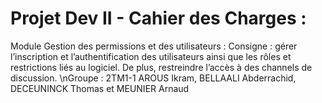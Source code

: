# Projet Dev II - Cahier des Charges :
Module Gestion des permissions et des utilisateurs :
Consigne : gérer l’inscription et l’authentification des utilisateurs ainsi que les rôles et restrictions liés au logiciel. De plus, restreindre l’accès à des channels de discussion.
\nGroupe : 2TM1-1 AROUS Ikram, BELLAALI Abderrachid, DECEUNINCK Thomas et MEUNIER Arnaud
